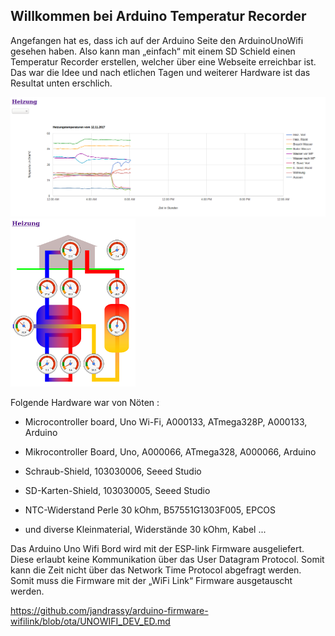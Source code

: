 ## Willkommen bei Arduino Temperatur Recorder 
Angefangen hat es, dass ich auf der Arduino Seite den ArduinoUnoWifi gesehen haben. Also kann man „einfach“ mit einem SD Schield  einen Temperatur Recorder erstellen, welcher über eine Webseite erreichbar ist. 
Das war die Idee und nach etlichen Tagen und weiterer Hardware ist das Resultat unten erschlich.

![](html1.png "Google Line Chart")
![](html2.png "Google Visualization: Gauge")


Folgende Hardware war von Nöten :

  - Microcontroller board, Uno Wi-Fi, A000133, ATmega328P, A000133, Arduino
  
  - Mikrocontroller Board, Uno, A000066, ATmega328, A000066, Arduino
  
  - Schraub-Shield, 103030006, Seeed Studio
  
  - SD-Karten-Shield, 103030005, Seeed Studio
  
  - NTC-Widerstand Perle 30 kOhm, B57551G1303F005, EPCOS
  
  - und diverse Kleinmaterial, Widerstände 30 kOhm, Kabel ...

Das Arduino Uno Wifi Bord wird mit der ESP-link Firmware ausgeliefert. Diese erlaubt keine Kommunikation über das User Datagram Protocol. Somit kann die Zeit nicht über das Network Time Protocol abgefragt werden. Somit muss die Firmware mit der „WiFi Link“ Firmware ausgetauscht werden. 

https://github.com/jandrassy/arduino-firmware-wifilink/blob/ota/UNOWIFI_DEV_ED.md


<html>
  <head>
    <script type="text/javascript" src="https://www.gstatic.com/charts/loader.js"></script>
    <script type="text/javascript">
      google.charts.load('current', {'packages':['corechart']});
      google.charts.setOnLoadCallback(drawChart);

      function drawChart() {
        var data = google.visualization.arrayToDataTable([
          ['Year', 'Sales', 'Expenses'],
          ['2013',  1000,      400],
          ['2014',  1170,      460],
          ['2015',  660,       1120],
          ['2016',  1030,      540]
        ]);

        var options = {
          title: 'Company Performance',
          hAxis: {title: 'Year',  titleTextStyle: {color: '#333'}},
          vAxis: {minValue: 0}
        };

        var chart = new google.visualization.AreaChart(document.getElementById('chart_div'));
        chart.draw(data, options);
      }
    </script>
  </head>
  <body>
    <div id="chart_div" style="width: 100%; height: 500px;"></div>
  </body>
</html>
